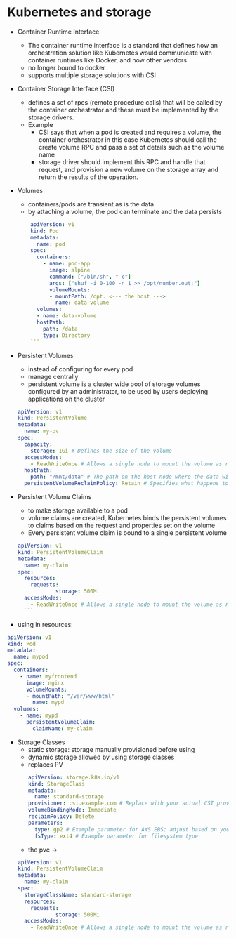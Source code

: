 # Kubernetes and storage

* Container Runtime Interface
    * The container runtime interface is a standard that defines how an orchestration solution like Kubernetes would communicate with container runtimes like Docker, and now other vendors
    * no longer bound to docker
    * supports multiple storage solutions with CSI

* Container Storage Interface (CSI) 
    * defines a set of rpcs (remote procedure calls) that will be called by the container orchestrator and these must be implemented by the storage drivers.
    * Example 
        * CSI says that when a pod is created and requires a volume, the container orchestrator in this case Kubernetes should call the create volume RPC and pass a set of details such as the volume name
        * storage driver should implement this RPC and handle that request, and provision a new volume on the storage array and return the results of the operation.

* Volumes
    * containers/pods are transient as is the data
    * by attaching a volume, the pod can terminate and the data persists
    ```yaml
        apiVersion: v1
        kind: Pod
        metadata:
          name: pod
        spec:
          containers:
            - name: pod-app
              image: alpine
              command: ["/bin/sh", "-c"]
              args: ["shuf -i 0-100 -n 1 >> /opt/number.out;"]
              volumeMounts:
              - mountPath: /opt. <--- the host --->
                name: data-volume
          volumes:
          - name: data-volume
          hostPath:
            path: /data
            type: Directory    
        ```
* Persistent Volumes
    * instead of configuring for every pod
    * manage centrally
    * persistent volume is a cluster wide pool of storage volumes configured by an administrator, to be used by users deploying applications on the cluster
    ```yaml
    apiVersion: v1
    kind: PersistentVolume
    metadata:
      name: my-pv
    spec:
      capacity:
        storage: 1Gi # Defines the size of the volume
      accessModes:
        - ReadWriteOnce # Allows a single node to mount the volume as read-write
      hostPath:
        path: "/mnt/data" # The path on the host node where the data will be stored
      persistentVolumeReclaimPolicy: Retain # Specifies what happens to the volume after the PVC is deleted
    ```
* Persistent Volume Claims
    * to make storage available to a pod
    * volume claims are created, Kubernetes binds the persistent volumes to claims based on the request and properties set on the volume
    * Every persistent volume claim is bound to a single persistent volume
    ```yaml
    apiVersion: v1
    kind: PersistentVolumeClaim
    metadata:
      name: my-claim
    spec:
      resources:
        requests: 
                storage: 500Mi
      accessModes:
        - ReadWriteOnce # Allows a single node to mount the volume as read-write
      ```

* using in resources:
```yaml
apiVersion: v1
kind: Pod
metadata:
  name: mypod
spec:
  containers:
    - name: myfrontend
      image: nginx
      volumeMounts:
      - mountPath: "/var/www/html"
        name: mypd
  volumes:
    - name: mypd
      persistentVolumeClaim:
        claimName: my-claim
 ```

 * Storage Classes
    * static storage: storage manually provisioned before using
    * dynamic storage allowed by using storage classes
    * replaces PV
        ``` yaml
        apiVersion: storage.k8s.io/v1
        kind: StorageClass
        metadata:
          name: standard-storage
        provisioner: csi.example.com # Replace with your actual CSI provisioner (e.g., ebs.csi.aws.com, disk.csi.azure.com)
        volumeBindingMode: Immediate
        reclaimPolicy: Delete
        parameters:
          type: gp2 # Example parameter for AWS EBS; adjust based on your provisioner
          fsType: ext4 # Example parameter for filesystem type
        ```
    * the pvc ->
    ```yaml
    apiVersion: v1
    kind: PersistentVolumeClaim
    metadata:
      name: my-claim
    spec:
      storageClassName: standard-storage
      resources:
        requests: 
                storage: 500Mi
      accessModes:
        - ReadWriteOnce # Allows a single node to mount the volume as read-write
      ```